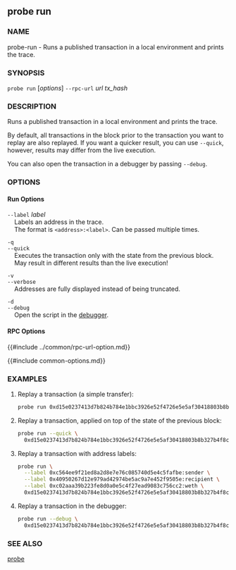 ## probe run

### NAME

probe-run - Runs a published transaction in a local environment and prints the trace.

### SYNOPSIS

``probe run`` [*options*] `--rpc-url` *url* *tx_hash*

### DESCRIPTION

Runs a published transaction in a local environment and prints the trace.

By default, all transactions in the block prior to the transaction you want to replay are also replayed.
If you want a quicker result, you can use `--quick`, however, results may differ from the live execution.

You can also open the transaction in a debugger by passing `--debug`.

### OPTIONS

#### Run Options

`--label` *label*  
&nbsp;&nbsp;&nbsp;&nbsp;Labels an address in the trace.  
&nbsp;&nbsp;&nbsp;&nbsp;The format is `<address>:<label>`. Can be passed multiple times.

`-q`  
`--quick`  
&nbsp;&nbsp;&nbsp;&nbsp;Executes the transaction only with the state from the previous block.  
&nbsp;&nbsp;&nbsp;&nbsp;May result in different results than the live execution!

`-v`  
`--verbose`  
&nbsp;&nbsp;&nbsp;&nbsp;Addresses are fully displayed instead of being truncated.

`-d`  
`--debug`  
&nbsp;&nbsp;&nbsp;&nbsp;Open the script in the [debugger][debugger].

#### RPC Options

{{#include ../common/rpc-url-option.md}}

{{#include common-options.md}}

### EXAMPLES

1. Replay a transaction (a simple transfer):
    ```sh
    probe run 0xd15e0237413d7b824b784e1bbc3926e52f4726e5e5af30418803b8b327b4f8ca
    ```

2. Replay a transaction, applied on top of the state of the previous block:
    ```sh
    probe run --quick \
      0xd15e0237413d7b824b784e1bbc3926e52f4726e5e5af30418803b8b327b4f8ca
    ```

3. Replay a transaction with address labels:
    ```sh
    probe run \
      --label 0xc564ee9f21ed8a2d8e7e76c085740d5e4c5fafbe:sender \
      --label 0x40950267d12e979ad42974be5ac9a7e452f9505e:recipient \
      --label 0xc02aaa39b223fe8d0a0e5c4f27ead9083c756cc2:weth \
      0xd15e0237413d7b824b784e1bbc3926e52f4726e5e5af30418803b8b327b4f8ca
    ```

4. Replay a transaction in the debugger:
    ```sh
    probe run --debug \
      0xd15e0237413d7b824b784e1bbc3926e52f4726e5e5af30418803b8b327b4f8ca
    ```

### SEE ALSO

[probe](./probe.md)

[debugger]: ../../spark/debugger.md
